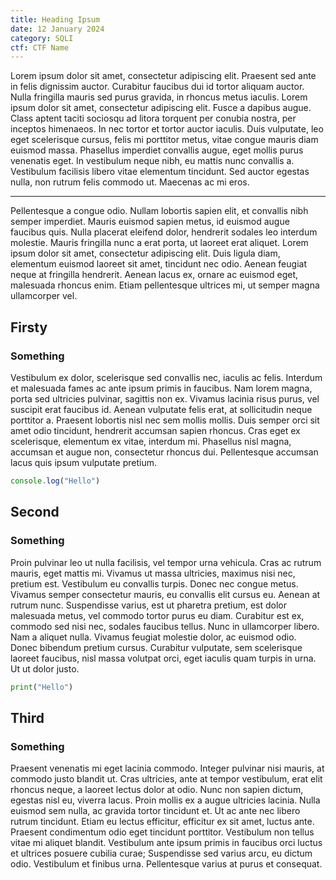 ```yaml
---
title: Heading Ipsum
date: 12 January 2024
category: SQLI
ctf: CTF Name
---
```


Lorem ipsum dolor sit amet, consectetur adipiscing elit. Praesent sed ante in felis dignissim auctor. Curabitur faucibus dui id tortor aliquam auctor. Nulla fringilla mauris sed purus gravida, in rhoncus metus iaculis. Lorem ipsum dolor sit amet, consectetur adipiscing elit. Fusce a dapibus augue. Class aptent taciti sociosqu ad litora torquent per conubia nostra, per inceptos himenaeos. In nec tortor et tortor auctor iaculis. Duis vulputate, leo eget scelerisque cursus, felis mi porttitor metus, vitae congue mauris diam euismod massa. Phasellus imperdiet convallis augue, eget mollis purus venenatis eget. In vestibulum neque nibh, eu mattis nunc convallis a. Vestibulum facilisis libero vitae elementum tincidunt. Sed auctor egestas nulla, non rutrum felis commodo ut. Maecenas ac mi eros.

---

Pellentesque a congue odio. Nullam lobortis sapien elit, et convallis nibh semper imperdiet. Mauris euismod sapien metus, id euismod augue faucibus quis. Nulla placerat eleifend dolor, hendrerit sodales leo interdum molestie. Mauris fringilla nunc a erat porta, ut laoreet erat aliquet. Lorem ipsum dolor sit amet, consectetur adipiscing elit. Duis ligula diam, elementum euismod laoreet sit amet, tincidunt nec odio. Aenean feugiat neque at fringilla hendrerit. Aenean lacus ex, ornare ac euismod eget, malesuada rhoncus enim. Etiam pellentesque ultrices mi, ut semper magna ullamcorper vel.

## Firsty
### Something

Vestibulum ex dolor, scelerisque sed convallis nec, iaculis ac felis. Interdum et malesuada fames ac ante ipsum primis in faucibus. Nam lorem magna, porta sed ultricies pulvinar, sagittis non ex. Vivamus lacinia risus purus, vel suscipit erat faucibus id. Aenean vulputate felis erat, at sollicitudin neque porttitor a. Praesent lobortis nisl nec sem mollis mollis. Duis semper orci sit amet odio tincidunt, hendrerit accumsan sapien rhoncus. Cras eget ex scelerisque, elementum ex vitae, interdum mi. Phasellus nisl magna, accumsan et augue non, consectetur rhoncus dui. Pellentesque accumsan lacus quis ipsum vulputate pretium.

```javascript
console.log("Hello")
```

## Second
### Something

Proin pulvinar leo ut nulla facilisis, vel tempor urna vehicula. Cras ac rutrum mauris, eget mattis mi. Vivamus ut massa ultricies, maximus nisi nec, pretium est. Vestibulum eu convallis turpis. Donec nec congue metus. Vivamus semper consectetur mauris, eu convallis elit cursus eu. Aenean at rutrum nunc. Suspendisse varius, est ut pharetra pretium, est dolor malesuada metus, vel commodo tortor purus eu diam. Curabitur est ex, commodo sed nisi nec, sodales faucibus tellus. Nunc in ullamcorper libero. Nam a aliquet nulla. Vivamus feugiat molestie dolor, ac euismod odio. Donec bibendum pretium cursus. Curabitur vulputate, sem scelerisque laoreet faucibus, nisl massa volutpat orci, eget iaculis quam turpis in urna. Ut ut dolor justo.

```python
print("Hello")
```

## Third
### Something

Praesent venenatis mi eget lacinia commodo. Integer pulvinar nisi mauris, at commodo justo blandit ut. Cras ultricies, ante at tempor vestibulum, erat elit rhoncus neque, a laoreet lectus dolor at odio. Nunc non sapien dictum, egestas nisl eu, viverra lacus. Proin mollis ex a augue ultricies lacinia. Nulla euismod sem nulla, ac gravida tortor tincidunt et. Ut ac ante nec libero rutrum tincidunt. Etiam eu lectus efficitur, efficitur ex sit amet, luctus ante. Praesent condimentum odio eget tincidunt porttitor. Vestibulum non tellus vitae mi aliquet blandit. Vestibulum ante ipsum primis in faucibus orci luctus et ultrices posuere cubilia curae; Suspendisse sed varius arcu, eu dictum odio. Vestibulum et finibus urna. Pellentesque varius at purus et consequat.
